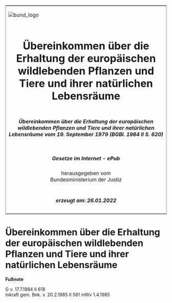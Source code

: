 <span id="DECKBLATT.html"></span>

<table border="0" frame="border" width="100%">

<tr valign="top">

<td align="left">

![bund\_logo](BfJ_2021_Web_de_de.gif)

</td>

<td align="right">

 

</td>

</tr>

<tr align="center" valign="middle">

<td colspan="2">

# Übereinkommen über die Erhaltung der europäischen wildlebenden Pflanzen und Tiere und ihrer natürlichen Lebensräume

</td>

</tr>

<tr align="center" valign="middle">

<td colspan="2">

##### Übereinkommen über die Erhaltung der europäischen wildlebenden Pflanzen und Tiere und ihrer natürlichen Lebensräume vom 19. September 1979 (BGBl. 1984 II S. 620)

</td>

</tr>

<tr align="center" valign="middle">

<td colspan="2">

  
  

##### Gesetze im Internet - ePub  
  
herausgegeben vom  
Bundesministerium der Justiz

</td>

</tr>

<tr align="center" valign="bottom">

<td colspan="2">

  
  

##### erzeugt am: 26.01.2022

</td>

</tr>

</table>

<span id="BJNR206200984.html"></span>

# Übereinkommen über die Erhaltung der europäischen wildlebenden Pflanzen und Tiere und ihrer natürlichen Lebensräume

<div>

  
**Fußnote**

<div class="jnhtml">

<div>

<div class="jurAbsatz">

G v. 17.7.1984 II 618  
Inkraft gem. Bek. v. 20.2.1985 II 581 mWv 1.4.1985

</div>

</div>

</div>

</div>
